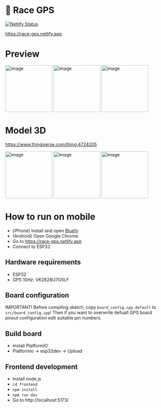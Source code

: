 # 📡 Race GPS

[![Netlify Status](https://api.netlify.com/api/v1/badges/427640b1-496f-4691-a2be-fb90ec9e0255/deploy-status)](https://app.netlify.com/sites/race-gps/deploys)

https://race-gps.netlify.app

# Preview

<img width="150" alt="image" src="https://github.com/lukaszradziak/race-gps/assets/1611323/f3024eac-58c4-47a9-bbe8-70fc2ba0ab84">
<img width="150" alt="image" src="https://github.com/lukaszradziak/race-gps/assets/1611323/c3aa0147-f34a-4d1b-82d3-b5f8c1982dab">
<img width="150" alt="image" src="https://github.com/lukaszradziak/race-gps/assets/1611323/504a501e-28a9-4c89-ac36-918832e6fb0b">

# Model 3D

https://www.thingiverse.com/thing:4724205

<img width="150" alt="image" src="https://github.com/lukaszradziak/race-gps/assets/1611323/5ae62e3d-abcd-4d5f-94e9-b298494f22bb">
<img width="150" alt="image" src="https://github.com/lukaszradziak/race-gps/assets/1611323/d2d15ee1-2a13-4c4d-9932-11132fdc98da">
<img width="150" alt="image" src="https://github.com/lukaszradziak/race-gps/assets/1611323/92d7b461-f9ed-4176-95f7-3949d10c712d">

# How to run on mobile

* (iPhone) Install and open [Bluefy](https://apps.apple.com/pl/app/bluefy-web-ble-browser/id1492822055)
* (Android) Open Google Chrome
* Go to https://race-gps.netlify.app
* Connect to ESP32

## Hardware requirements

* ESP32
* GPS 10Hz: VK2828U7G5LF

## Board configuration

IMPORTANT! Before compiling sketch, copy `board_config.cpp.default` to `src/board_config.cpp`!
Then if you want to overwrite defualt GPS board pinout configuration edit suitable pin numbers.

## Build board

* Install PlatformIO
* Platformio -> esp32dev -> Upload

## Frontend development

* Install node.js
* `cd frontend`
* `npm install`
* `npm run dev`
* Go to http://localhost:5173/
